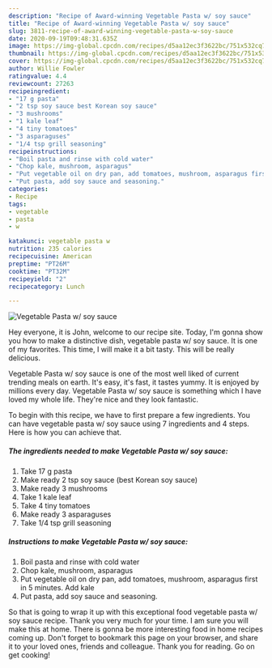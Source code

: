 ```yaml
---
description: "Recipe of Award-winning Vegetable Pasta w/ soy sauce"
title: "Recipe of Award-winning Vegetable Pasta w/ soy sauce"
slug: 3811-recipe-of-award-winning-vegetable-pasta-w-soy-sauce
date: 2020-09-19T09:48:31.635Z
image: https://img-global.cpcdn.com/recipes/d5aa12ec3f3622bc/751x532cq70/vegetable-pasta-w-soy-sauce-recipe-main-photo.jpg
thumbnail: https://img-global.cpcdn.com/recipes/d5aa12ec3f3622bc/751x532cq70/vegetable-pasta-w-soy-sauce-recipe-main-photo.jpg
cover: https://img-global.cpcdn.com/recipes/d5aa12ec3f3622bc/751x532cq70/vegetable-pasta-w-soy-sauce-recipe-main-photo.jpg
author: Willie Fowler
ratingvalue: 4.4
reviewcount: 27263
recipeingredient:
- "17 g pasta"
- "2 tsp soy sauce best Korean soy sauce"
- "3 mushrooms"
- "1 kale leaf"
- "4 tiny tomatoes"
- "3 asparaguses"
- "1/4 tsp grill seasoning"
recipeinstructions:
- "Boil pasta and rinse with cold water"
- "Chop kale, mushroom, asparagus"
- "Put vegetable oil on dry pan, add tomatoes, mushroom, asparagus first in 5 minutes. Add kale"
- "Put pasta, add soy sauce and seasoning."
categories:
- Recipe
tags:
- vegetable
- pasta
- w

katakunci: vegetable pasta w 
nutrition: 235 calories
recipecuisine: American
preptime: "PT26M"
cooktime: "PT32M"
recipeyield: "2"
recipecategory: Lunch

---
```



![Vegetable Pasta w/ soy sauce](https://img-global.cpcdn.com/recipes/d5aa12ec3f3622bc/751x532cq70/vegetable-pasta-w-soy-sauce-recipe-main-photo.jpg)

Hey everyone, it is John, welcome to our recipe site. Today, I'm gonna show you how to make a distinctive dish, vegetable pasta w/ soy sauce. It is one of my favorites. This time, I will make it a bit tasty. This will be really delicious.

Vegetable Pasta w/ soy sauce is one of the most well liked of current trending meals on earth. It's easy, it's fast, it tastes yummy. It is enjoyed by millions every day. Vegetable Pasta w/ soy sauce is something which I have loved my whole life. They're nice and they look fantastic.




To begin with this recipe, we have to first prepare a few ingredients. You can have vegetable pasta w/ soy sauce using 7 ingredients and 4 steps. Here is how you can achieve that.

<!--inarticleads1-->

##### The ingredients needed to make Vegetable Pasta w/ soy sauce:

1. Take 17 g pasta
1. Make ready 2 tsp soy sauce (best Korean soy sauce)
1. Make ready 3 mushrooms
1. Take 1 kale leaf
1. Take 4 tiny tomatoes
1. Make ready 3 asparaguses
1. Take 1/4 tsp grill seasoning




<!--inarticleads2-->

##### Instructions to make Vegetable Pasta w/ soy sauce:

1. Boil pasta and rinse with cold water
1. Chop kale, mushroom, asparagus
1. Put vegetable oil on dry pan, add tomatoes, mushroom, asparagus first in 5 minutes. Add kale
1. Put pasta, add soy sauce and seasoning.




So that is going to wrap it up with this exceptional food vegetable pasta w/ soy sauce recipe. Thank you very much for your time. I am sure you will make this at home. There is gonna be more interesting food in home recipes coming up. Don't forget to bookmark this page on your browser, and share it to your loved ones, friends and colleague. Thank you for reading. Go on get cooking!
